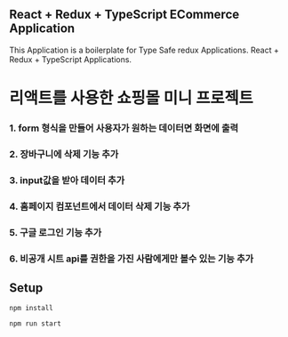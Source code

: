 
## React + Redux + TypeScript ECommerce Application

This Application is a boilerplate for Type Safe redux Applications. React + Redux + TypeScript Applications.

# 리액트를 사용한 쇼핑몰 미니 프로젝트


### 1. form 형식을 만들어 사용자가 원하는 데이터면 화면에 출력
### 2. 장바구니에 삭제 기능 추가
### 3. input값을 받아 데이터 추가
### 4. 홈페이지 컴포넌트에서 데이터 삭제 기능 추가
### 5. 구글 로그인 기능 추가
### 6. 비공개 시트 api를 권한을 가진 사람에게만 볼수 있는 기능 추가 

## Setup

```
npm install

npm run start

```
